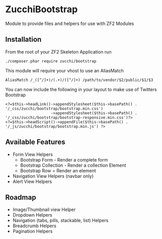 ZucchiBootstrap
===============

Module to provide files and helpers for use with ZF2 Modules

Installation
------------

From the root of your ZF2 Skeleton Application run

    ./composer.phar require zucchi/bootstrap
    
This module will require your vhost to use an AliasMatch

    AliasMatch /_([^/]+)/(.+)/([^/]+) /path/to/vendor/$2/public/$1/$3
    
You can now include the following in your layout to make use of Twitters Bootstrap

    <?=$this->headLink()->appendStylesheet($this->basePath() . '/_css/zucchi/bootstrap/bootstrap.min.css')
                        ->appendStylesheet($this->basePath() . '/_css/zucchi/bootstrap/bootstrap-responsive.min.css')?>
    <?=$this->headScript()->appendFile($this->basePath() . '/_js/zucchi/bootstrap/bootstrap.min.js') ?>
    
Available Features
------------------

*   Form View Helpers
    *    Bootstrap Form - Render a complete form
    *    Bootstrap Collection - Render a collection Element
    *    Bootstrap Row = Render an element
*   Navigation View Helpers (navbar only)
*   Alert View Helpers

Roadmap
-------

*    Image/Thumbnail view Helper
*    Dropdown Helpers
*    Navigation (tabs, pills, stackable, list) Helpers
*    Breadcrumb Helpers
*    Pagination Helpers
